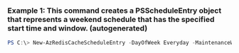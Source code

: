 ### Example 1: This command creates a PSScheduleEntry object that represents a weekend schedule that has the specified start time and window. (autogenerated)
```powershell
PS C:\> New-AzRedisCacheScheduleEntry -DayOfWeek Everyday -MaintenanceWindow 06:00:00 -StartHourUtc 2
```

